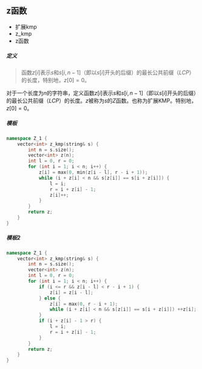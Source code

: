 ## z函数

* 扩展kmp
* z_kmp
* z函数



##### 定义

> 函数$z[i]$表示$s$和$s[i,n-1]$（即以$s[i]$开头的后缀）的最长公共前缀（$LCP$）的长度，特别地，$z[0] = 0$。

对于一个长度为$n$的字符串，定义函数$z[i]$表示$s$和$s[i,n-1]$（即以$s[i]$开头的后缀）的最长公共前缀（$LCP$）的长度。$z$被称为$s$的$Z$函数。也称为扩展KMP。特别地，$z[0] = 0$。



##### 模板 

```cpp
namespace Z_1 {
    vector<int> z_kmp(string& s) {
        int n = s.size();
        vector<int> z(n);
        int l = 0, r = 0;
        for (int i = 1; i < n; i++) {
            z[i] = max(0, min(z[i - l], r - i + 1));
            while (i + z[i] < n && s[z[i]] == s[i + z[i]]) {
                l = i;
                r = i + z[i] - 1;
                z[i]++;
            }
        }
        return z;
    }
}
```



##### 模板2

```cpp
namespace Z_1 {
    vector<int> z_kmp(string& s) {
        int n = s.size();
        vector<int> z(n);
        int l = 0, r = 0;
        for (int i = 1; i < n; i++) {
            if (i <= r && z[i - l] < r - i + 1) {
                z[i] = z[i - l];
            } else {
                z[i] = max(0, r - i + 1);
                while (i + z[i] < n && s[z[i]] == s[i + z[i]]) ++z[i];
            }
            if (i + z[i] - 1 > r) {
                l = i;
                r = i + z[i] - 1;
            }
        }
        return z;
    }
}
```

